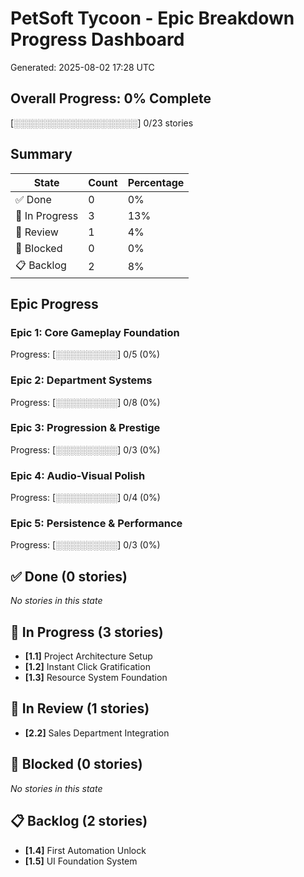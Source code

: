 # PetSoft Tycoon - Epic Breakdown Progress Dashboard
Generated: 2025-08-02 17:28 UTC

## Overall Progress: 0% Complete
[░░░░░░░░░░░░░░░░░░░░] 0/23 stories

## Summary
| State | Count | Percentage |
|-------|-------|------------|
| ✅ Done | 0 | 0% |
| 🔄 In Progress | 3 | 13% |
| 👀 Review | 1 | 4% |
| 🚫 Blocked | 0 | 0% |
| 📋 Backlog | 2 | 8% |

## Epic Progress

### Epic 1: Core Gameplay Foundation
Progress: [░░░░░░░░░░] 0/5 (0%)

### Epic 2: Department Systems
Progress: [░░░░░░░░░░] 0/8 (0%)

### Epic 3: Progression & Prestige
Progress: [░░░░░░░░░░] 0/3 (0%)

### Epic 4: Audio-Visual Polish
Progress: [░░░░░░░░░░] 0/4 (0%)

### Epic 5: Persistence & Performance
Progress: [░░░░░░░░░░] 0/3 (0%)

## ✅ Done (0 stories)

*No stories in this state*

## 🔄 In Progress (3 stories)

- **[1.1]** Project Architecture Setup
- **[1.2]** Instant Click Gratification
- **[1.3]** Resource System Foundation

## 👀 In Review (1 stories)

- **[2.2]** Sales Department Integration

## 🚫 Blocked (0 stories)

*No stories in this state*

## 📋 Backlog (2 stories)

- **[1.4]** First Automation Unlock
- **[1.5]** UI Foundation System

